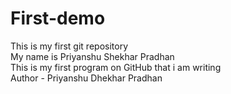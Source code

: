 # First-demo
This is my first git repository
<br>
My name is Priyanshu Shekhar Pradhan
<br>
This is my first program on GitHub that i am writing
<br>
Author - Priyanshu Dhekhar Pradhan 
